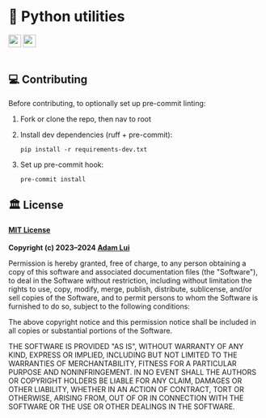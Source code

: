 # 🐍 Python utilities

<a href="#%EF%B8%8F-license"><img height=25 src="https://img.shields.io/badge/License-MIT-fcde7b.svg?logo=internetarchive&logoColor=white&labelColor=464646&style=for-the-badge"></a>
<a href="https://app.codacy.com/gh/adamlui/python-utils/commits?utm_source=adamlui-python-utils&utm_content=github_shield"><img height=25 src="https://img.shields.io/codacy/grade/c86518b1ca8548d3a8a2cabfc36c6054?label=Code+Quality&logo=codacy&logoColor=white&labelColor=464646&color=b5fc7b&style=for-the-badge"></a>
<br><br>

## 💻 Contributing

Before contributing, to optionally set up pre-commit linting:

1. Fork or clone the repo, then nav to root

2. Install dev dependencies (ruff + pre-commit):
   
   ```
   pip install -r requirements-dev.txt
   ```

3. Set up pre-commit hook:
  
   ```
   pre-commit install
   ```

## 🏛️ License

#### [MIT License](../LICENSE.md)

**Copyright (c) 2023–2024 [Adam Lui](https://github.com/adamlui)**

Permission is hereby granted, free of charge, to any person obtaining a copy
of this software and associated documentation files (the "Software"), to deal
in the Software without restriction, including without limitation the rights
to use, copy, modify, merge, publish, distribute, sublicense, and/or sell
copies of the Software, and to permit persons to whom the Software is
furnished to do so, subject to the following conditions:

The above copyright notice and this permission notice shall be included in all
copies or substantial portions of the Software.

THE SOFTWARE IS PROVIDED "AS IS", WITHOUT WARRANTY OF ANY KIND, EXPRESS OR
IMPLIED, INCLUDING BUT NOT LIMITED TO THE WARRANTIES OF MERCHANTABILITY,
FITNESS FOR A PARTICULAR PURPOSE AND NONINFRINGEMENT. IN NO EVENT SHALL THE
AUTHORS OR COPYRIGHT HOLDERS BE LIABLE FOR ANY CLAIM, DAMAGES OR OTHER
LIABILITY, WHETHER IN AN ACTION OF CONTRACT, TORT OR OTHERWISE, ARISING FROM,
OUT OF OR IN CONNECTION WITH THE SOFTWARE OR THE USE OR OTHER DEALINGS IN THE
SOFTWARE.
